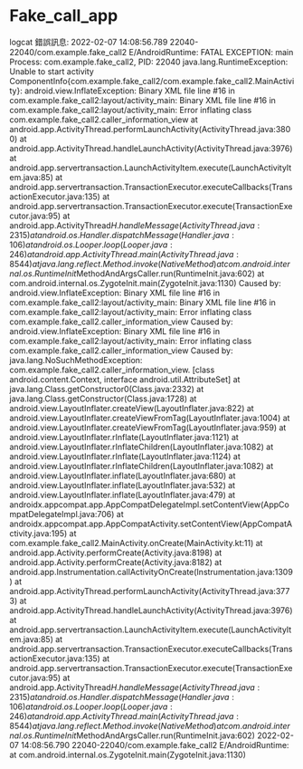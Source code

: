 # Fake_call_app



logcat 錯誤訊息:
2022-02-07 14:08:56.789 22040-22040/com.example.fake_call2 E/AndroidRuntime: FATAL EXCEPTION: main
    Process: com.example.fake_call2, PID: 22040
    java.lang.RuntimeException: Unable to start activity ComponentInfo{com.example.fake_call2/com.example.fake_call2.MainActivity}: android.view.InflateException: Binary XML file line #16 in com.example.fake_call2:layout/activity_main: Binary XML file line #16 in com.example.fake_call2:layout/activity_main: Error inflating class com.example.fake_call2.caller_information_view
        at android.app.ActivityThread.performLaunchActivity(ActivityThread.java:3800)
        at android.app.ActivityThread.handleLaunchActivity(ActivityThread.java:3976)
        at android.app.servertransaction.LaunchActivityItem.execute(LaunchActivityItem.java:85)
        at android.app.servertransaction.TransactionExecutor.executeCallbacks(TransactionExecutor.java:135)
        at android.app.servertransaction.TransactionExecutor.execute(TransactionExecutor.java:95)
        at android.app.ActivityThread$H.handleMessage(ActivityThread.java:2315)
        at android.os.Handler.dispatchMessage(Handler.java:106)
        at android.os.Looper.loop(Looper.java:246)
        at android.app.ActivityThread.main(ActivityThread.java:8544)
        at java.lang.reflect.Method.invoke(Native Method)
        at com.android.internal.os.RuntimeInit$MethodAndArgsCaller.run(RuntimeInit.java:602)
        at com.android.internal.os.ZygoteInit.main(ZygoteInit.java:1130)
     Caused by: android.view.InflateException: Binary XML file line #16 in com.example.fake_call2:layout/activity_main: Binary XML file line #16 in com.example.fake_call2:layout/activity_main: Error inflating class com.example.fake_call2.caller_information_view
     Caused by: android.view.InflateException: Binary XML file line #16 in com.example.fake_call2:layout/activity_main: Error inflating class com.example.fake_call2.caller_information_view
     Caused by: java.lang.NoSuchMethodException: com.example.fake_call2.caller_information_view.<init> [class android.content.Context, interface android.util.AttributeSet]
        at java.lang.Class.getConstructor0(Class.java:2332)
        at java.lang.Class.getConstructor(Class.java:1728)
        at android.view.LayoutInflater.createView(LayoutInflater.java:822)
        at android.view.LayoutInflater.createViewFromTag(LayoutInflater.java:1004)
        at android.view.LayoutInflater.createViewFromTag(LayoutInflater.java:959)
        at android.view.LayoutInflater.rInflate(LayoutInflater.java:1121)
        at android.view.LayoutInflater.rInflateChildren(LayoutInflater.java:1082)
        at android.view.LayoutInflater.rInflate(LayoutInflater.java:1124)
        at android.view.LayoutInflater.rInflateChildren(LayoutInflater.java:1082)
        at android.view.LayoutInflater.inflate(LayoutInflater.java:680)
        at android.view.LayoutInflater.inflate(LayoutInflater.java:532)
        at android.view.LayoutInflater.inflate(LayoutInflater.java:479)
        at androidx.appcompat.app.AppCompatDelegateImpl.setContentView(AppCompatDelegateImpl.java:706)
        at androidx.appcompat.app.AppCompatActivity.setContentView(AppCompatActivity.java:195)
        at com.example.fake_call2.MainActivity.onCreate(MainActivity.kt:11)
        at android.app.Activity.performCreate(Activity.java:8198)
        at android.app.Activity.performCreate(Activity.java:8182)
        at android.app.Instrumentation.callActivityOnCreate(Instrumentation.java:1309)
        at android.app.ActivityThread.performLaunchActivity(ActivityThread.java:3773)
        at android.app.ActivityThread.handleLaunchActivity(ActivityThread.java:3976)
        at android.app.servertransaction.LaunchActivityItem.execute(LaunchActivityItem.java:85)
        at android.app.servertransaction.TransactionExecutor.executeCallbacks(TransactionExecutor.java:135)
        at android.app.servertransaction.TransactionExecutor.execute(TransactionExecutor.java:95)
        at android.app.ActivityThread$H.handleMessage(ActivityThread.java:2315)
        at android.os.Handler.dispatchMessage(Handler.java:106)
        at android.os.Looper.loop(Looper.java:246)
        at android.app.ActivityThread.main(ActivityThread.java:8544)
        at java.lang.reflect.Method.invoke(Native Method)
        at com.android.internal.os.RuntimeInit$MethodAndArgsCaller.run(RuntimeInit.java:602)
2022-02-07 14:08:56.790 22040-22040/com.example.fake_call2 E/AndroidRuntime:     at com.android.internal.os.ZygoteInit.main(ZygoteInit.java:1130)
